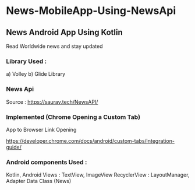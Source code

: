 # News-MobileApp-Using-NewsApi
## News Android App Using Kotlin
  Read Worldwide news and stay updated

### Library Used : 
  a) Volley
  b) Glide Library
 
 ### News Api
  Source : https://saurav.tech/NewsAPI/
 
 ### Implemented (Chrome Opening a Custom Tab)
  App to Browser Link Opening

https://developer.chrome.com/docs/android/custom-tabs/integration-guide/


  ### Android components Used : 
  Kotlin, Android
  Views : TextView, ImageView
  RecyclerView : LayoutManager, Adapter
  Data Class (News)
  
